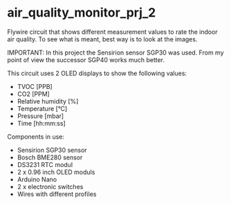 # air_quality_monitor_prj_2

Flywire circuit that shows different measurement values to rate the indoor air quality.
To see what is meant, best way is to look at the images.

IMPORTANT:
In this project the Sensirion sensor SGP30 was used.
From my point of view the successor SGP40 works much better.




This circuit uses 2 OLED displays to show the following values:

- TVOC [PPB]
- CO2 [PPM]
- Relative humidity [%]
- Temperature [°C]
- Pressure [mbar]
- Time [hh:mm:ss]


Components in use:

- Sensirion SGP30 sensor
- Bosch BME280 sensor
- DS3231 RTC modul
- 2 x 0.96 inch OLED moduls
- Arduino Nano
- 2 x electronic switches
- Wires with different profiles
